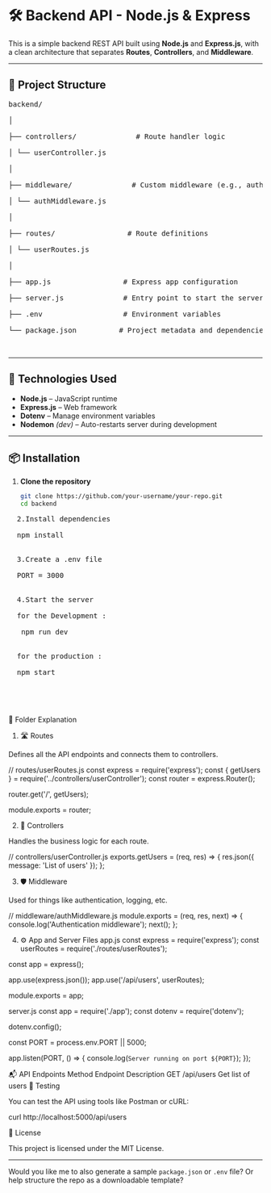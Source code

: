 # 🛠️ Backend API - Node.js & Express

This is a simple backend REST API built using **Node.js** and **Express.js**, with a clean architecture that separates **Routes**, **Controllers**, and **Middleware**.

---

## 📁 Project Structure  <br>
<pre>
backend/  <br>
│                   <br>
├── controllers/              # Route handler logic   <br>
│ └── userController.js    <br>
│                                <br>
├── middleware/              # Custom middleware (e.g., auth, logger)  <br>
│ └── authMiddleware.js  <br>
│                            <br>
├── routes/                 # Route definitions  <br>
│ └── userRoutes.js   <br>
│                      <br>
├── app.js                 # Express app configuration                          <br>
├── server.js              # Entry point to start the server                <br>
├── .env                   # Environment variables                              <br>
└── package.json          # Project metadata and dependencies              <br>

</pre>



---

## 🚀 Technologies Used

- **Node.js** – JavaScript runtime
- **Express.js** – Web framework
- **Dotenv** – Manage environment variables
- **Nodemon** *(dev)* – Auto-restarts server during development

---

## 📦 Installation

1. **Clone the repository**
   ```bash
   git clone https://github.com/your-username/your-repo.git
   cd backend

<pre>
  2.Install dependencies
   
  npm install


  3.Create a .env file

  PORT = 3000


  4.Start the server

  for the Development :
  
   npm run dev


  for the production :

  npm start


</pre>
<br>


🧱 Folder Explanation
1. 🛣️ Routes

Defines all the API endpoints and connects them to controllers.

// routes/userRoutes.js
const express = require('express');
const { getUsers } = require('../controllers/userController');
const router = express.Router();

router.get('/', getUsers);

module.exports = router;

2. 🧠 Controllers

Handles the business logic for each route.

// controllers/userController.js
exports.getUsers = (req, res) => {
  res.json({ message: 'List of users' });
};

3. 🛡️ Middleware

Used for things like authentication, logging, etc.

// middleware/authMiddleware.js
module.exports = (req, res, next) => {
  console.log('Authentication middleware');
  next();
};

4. ⚙️ App and Server Files
app.js
const express = require('express');
const userRoutes = require('./routes/userRoutes');

const app = express();

app.use(express.json());
app.use('/api/users', userRoutes);

module.exports = app;

server.js
const app = require('./app');
const dotenv = require('dotenv');

dotenv.config();

const PORT = process.env.PORT || 5000;

app.listen(PORT, () => {
  console.log(`Server running on port ${PORT}`);
});

📬 API Endpoints
Method	Endpoint	Description
GET	/api/users	Get list of users
🧪 Testing

You can test the API using tools like Postman or cURL:

curl http://localhost:5000/api/users

📄 License

This project is licensed under the MIT License.


---

Would you like me to also generate a sample `package.json` or `.env` file? Or help structure the repo as a downloadable template?

